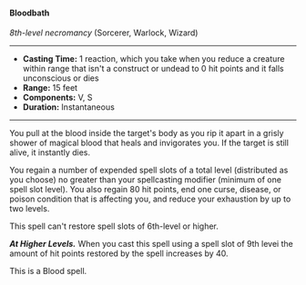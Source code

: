#### Bloodbath
*8th-level necromancy* (Sorcerer, Warlock, Wizard)
___
- **Casting Time:** 1 reaction, which you take when you reduce a creature within range that isn't a construct or undead to 0 hit points and it falls unconscious or dies 
- **Range:** 15 feet 
- **Components:** V, S 
- **Duration:** Instantaneous 
---
You pull at the blood inside the target's body as you rip it apart in a grisly shower of magical blood that heals and invigorates you. If the target is still alive, it instantly dies. 

You regain a number of expended spell slots of a total level (distributed as you choose) no greater than your spellcasting modifier (minimum of one spell slot level). You also regain 80 hit points, end one curse, disease, or poison condition that is affecting you, and reduce your exhaustion by up to two levels. 

This spell can't restore spell slots of 6th-level or higher. 

***At Higher Levels.*** When you cast this spell using a spell slot of 9th levei the amount of hit points restored by the spell increases by 40. 

This is a Blood spell. 

